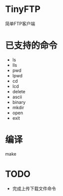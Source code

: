 # TinyFTP
简单FTP客户端

# 已支持的命令
* ls
* lls
* pwd
* lpwd
* cd
* lcd
* delete
* ascii
* binary
* mkdir
* open
* exit

# 编译
make

# TODO
* 完成上传下载文件命令
